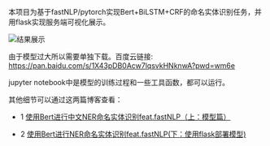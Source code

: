 

本项目为基于fastNLP/pytorch实现Bert+BiLSTM+CRF的命名实体识别任务，并用flask实现服务端可视化展示。

![结果展示](https://s2.loli.net/2023/03/25/e53mHihFl8JENqV.png)

由于模型过大所以需要单独下载。百度云链接: https://pan.baidu.com/s/1X43pDB0Acw7lqsvkHNknwA?pwd=wm6e

jupyter notebook中是模型的训练过程和一些工具函数，都可以运行。

其他细节可以通过这两篇博客查看：

- 1 [使用Bert进行中文NER命名实体识别feat.fastNLP（上：模型篇）](https://ash-one.github.io/2023/03/18/shi-yong-bert-jin-xing-ner-ming-ming-shi-ti-shi-bie-feat-fastnlp/)

- 2 [使用Bert进行NER命名实体识别feat.fastNLP(下：使用flask部署模型)](https://ash-one.github.io/2023/03/25/shi-yong-bert-jin-xing-ner-ming-ming-shi-ti-shi-bie-feat-fastnlp-xia-shi-yong-flask-bu-shu-mo-xing/)

  
